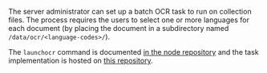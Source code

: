 The server administrator can set up a batch OCR task to run on collection files. The process requires the users to select one or more languages for each document (by placing the document in a subdirectory named `/data/ocr/<language-codes>/`).

The `launchocr` command is documented [in the node repository](https://github.com/liquidinvestigations/node/blob/master/docs/Hoover.md#tesseract-batch-ocr) and the task implementation is hosted on [this repository](https://github.com/liquidinvestigations/tesseract-batch).